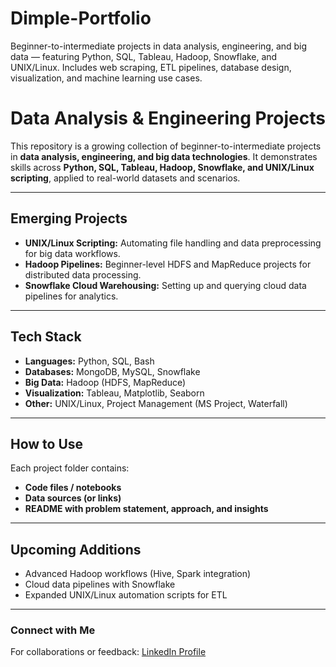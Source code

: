 # Dimple-Portfolio
Beginner-to-intermediate projects in data analysis, engineering, and big data — featuring Python, SQL, Tableau, Hadoop, Snowflake, and UNIX/Linux. Includes web scraping, ETL pipelines, database design, visualization, and machine learning use cases.

# Data Analysis & Engineering Projects

This repository is a growing collection of beginner-to-intermediate projects in **data analysis, engineering, and big data technologies**. It demonstrates skills across **Python, SQL, Tableau, Hadoop, Snowflake, and UNIX/Linux scripting**, applied to real-world datasets and scenarios.

---



## **Emerging Projects**
- **UNIX/Linux Scripting:** Automating file handling and data preprocessing for big data workflows.  
- **Hadoop Pipelines:** Beginner-level HDFS and MapReduce projects for distributed data processing.  
- **Snowflake Cloud Warehousing:** Setting up and querying cloud data pipelines for analytics.  

---

## **Tech Stack**

- **Languages:** Python, SQL, Bash  
- **Databases:** MongoDB, MySQL, Snowflake  
- **Big Data:** Hadoop (HDFS, MapReduce)  
- **Visualization:** Tableau, Matplotlib, Seaborn  
- **Other:** UNIX/Linux, Project Management (MS Project, Waterfall)  

---

## **How to Use**
Each project folder contains:
- **Code files / notebooks**
- **Data sources (or links)**
- **README with problem statement, approach, and insights**

---

## **Upcoming Additions**
- Advanced Hadoop workflows (Hive, Spark integration)  
- Cloud data pipelines with Snowflake  
- Expanded UNIX/Linux automation scripts for ETL  

---

### Connect with Me
For collaborations or feedback: [LinkedIn Profile]([[your-linkedin-url](https://www.linkedin.com/in/dimple-gurajala/)])
